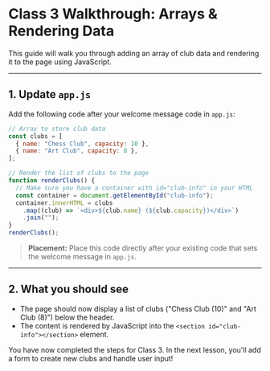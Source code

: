 # Class 3 Walkthrough: Arrays & Rendering Data

This guide will walk you through adding an array of club data and rendering it to the page using JavaScript.

---

## 1. Update `app.js`

Add the following code after your welcome message code in `app.js`:

```js
// Array to store club data
const clubs = [
  { name: "Chess Club", capacity: 10 },
  { name: "Art Club", capacity: 8 },
];

// Render the list of clubs to the page
function renderClubs() {
  // Make sure you have a container with id="club-info" in your HTML
  const container = document.getElementById("club-info");
  container.innerHTML = clubs
    .map((club) => `<div>${club.name} (${club.capacity})</div>`)
    .join("");
}
renderClubs();
```

> **Placement:** Place this code directly after your existing code that sets the welcome message in `app.js`.

---

## 2. What you should see

- The page should now display a list of clubs ("Chess Club (10)" and "Art Club (8)") below the header.
- The content is rendered by JavaScript into the `<section id="club-info"></section>` element.

You have now completed the steps for Class 3. In the next lesson, you'll add a form to create new clubs and handle user input!
